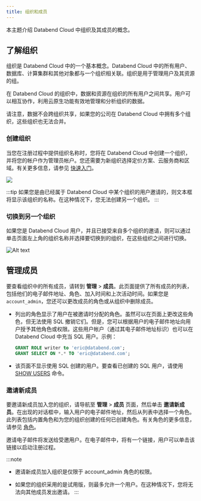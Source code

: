 ```yaml
---
title: 组织和成员
---
```


本主题介绍 Databend Cloud 中组织及其成员的概念。

## 了解组织

组织是 Databend Cloud 中的一个基本概念。Databend Cloud 中的所有用户、数据库、计算集群和其他对象都与一个组织相关联。组织是用于管理用户及其资源的组。

在 Databend Cloud 的组织中，数据和资源在组织的所有用户之间共享。用户可以相互协作，利用云原生功能有效地管理和分析组织的数据。

请注意，数据不会跨组织共享，如果您的公司在 Databend Cloud 中拥有多个组织，这些组织也无法合并。

### 创建组织

当您在注册过程中提供组织名称时，您将在 Databend Cloud 中创建一个组织，并将您的帐户作为管理员帐户。您还需要为新组织选择定价方案、云服务商和区域。有关更多信息，请参见 [快速入门](../00-new-account.md)。

![](@site/static/img/documents/getting-started/01.jpg)

:::tip
如果您是由已经属于 Databend Cloud 中某个组织的用户邀请的，则文本框将显示该组织的名称。在这种情况下，您无法创建另一个组织。
:::

### 切换到另一个组织

如果您是 Databend Cloud 用户，并且已接受来自多个组织的邀请，则可以通过单击页面左上角的组织名称并选择要切换到的组织，在这些组织之间进行切换。

![Alt text](@site/static/img/documents/overview/switch-org.gif)

## 管理成员

要查看组织中的所有成员，请转到 **管理** > **成员**。此页面提供了所有成员的列表，包括他们的电子邮件地址、角色、加入时间和上次活动时间。如果您是 `account_admin`，您还可以更改成员的角色或从组织中删除成员。

- 列出的角色显示了用户在被邀请时分配的角色。虽然可以在页面上更改这些角色，但无法使用 SQL 撤销它们。但是，您可以根据用户的电子邮件地址向用户授予其他角色或权限。这些用户帐户（通过其电子邮件地址标识）也可以在 Databend Cloud 中充当 SQL 用户。示例：

    ```sql
    GRANT ROLE writer to 'eric@databend.com';
    GRANT SELECT ON *.* TO 'eric@databend.com';
    ```

- 该页面不显示使用 SQL 创建的用户。要查看已创建的 SQL 用户，请使用 [SHOW USERS](/sql/sql-commands/ddl/user/user-show-users) 命令。

### 邀请新成员

要邀请新成员加入您的组织，请导航至 **管理** > **成员** 页面，然后单击 **邀请新成员**。在出现的对话框中，输入用户的电子邮件地址，然后从列表中选择一个角色。此列表包括内置角色和为您的组织创建的任何已创建角色。有关角色的更多信息，请参见 [角色](/guides/security/access-control/roles)。

邀请电子邮件将发送给受邀用户。在电子邮件中，将有一个链接，用户可以单击该链接以启动注册过程。

:::note
- 邀请新成员加入组织是仅限于 account_admin 角色的权限。

- 如果您的组织采用的是试用版，则最多允许一个用户。在这种情况下，您将无法向其他成员发出邀请。
:::